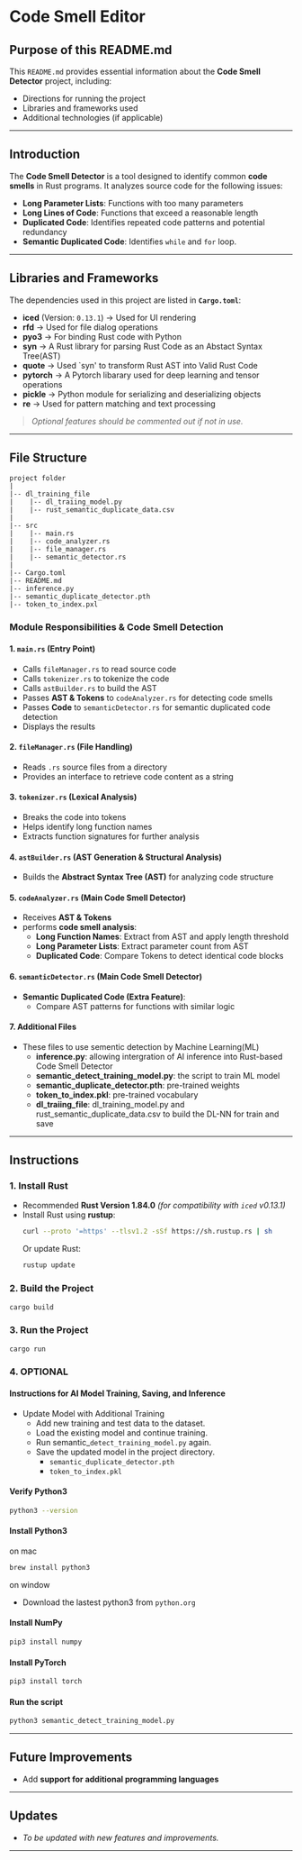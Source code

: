 # **Code Smell Editor**  

## **Purpose of this README.md**  
This `README.md` provides essential information about the **Code Smell Detector** project, including:  
- Directions for running the project  
- Libraries and frameworks used  
- Additional technologies (if applicable)  

---

## **Introduction**  
The **Code Smell Detector** is a tool designed to identify common **code smells** in Rust programs. It analyzes source code for the following issues:  
- **Long Parameter Lists**: Functions with too many parameters  
- **Long Lines of Code**: Functions that exceed a reasonable length  
- **Duplicated Code**: Identifies repeated code patterns and potential redundancy  
- **Semantic Duplicated Code**: Identifies `while` and `for` loop. 

---

## **Libraries and Frameworks**  
The dependencies used in this project are listed in **`Cargo.toml`**:  
- **iced** (Version: `0.13.1`) → Used for UI rendering  
- **rfd** → Used for file dialog operations  
- **pyo3** → For binding Rust code with Python
- **syn** → A Rust library for parsing Rust Code as an Abstact Syntax Tree(AST)
- **quote** → Used `syn' to transform Rust AST into Valid Rust Code
- **pytorch** → A Pytorch libarary used for deep learning and tensor operations  
- **pickle** → Python module for serializing and deserializing objects
- **re** → Used for pattern matching and text processing

> *Optional features should be commented out if not in use.*  

---

## **File Structure**  

```
project folder
|
|-- dl_training_file
|    |-- dl_traiing_model.py
|    |-- rust_semantic_duplicate_data.csv
|
|-- src
|    |-- main.rs
|    |-- code_analyzer.rs
|    |-- file_manager.rs 
|    |-- semantic_detector.rs 
|
|-- Cargo.toml
|-- README.md
|-- inference.py
|-- semantic_duplicate_detector.pth
|-- token_to_index.pxl

```

### **Module Responsibilities & Code Smell Detection**  

#### **1. `main.rs` (Entry Point)**  
- Calls `fileManager.rs` to read source code  
- Calls `tokenizer.rs` to tokenize the code  
- Calls `astBuilder.rs` to build the AST  
- Passes **AST & Tokens** to `codeAnalyzer.rs` for detecting code smells 
- Passes **Code** to `semanticDetector.rs` for semantic duplicated code detection
- Displays the results  

#### **2. `fileManager.rs` (File Handling)**  
- Reads `.rs` source files from a directory  
- Provides an interface to retrieve code content as a string  

#### **3. `tokenizer.rs` (Lexical Analysis)**  
- Breaks the code into tokens  
- Helps identify long function names  
- Extracts function signatures for further analysis  

#### **4. `astBuilder.rs` (AST Generation & Structural Analysis)**  
- Builds the **Abstract Syntax Tree (AST)** for analyzing code structure

#### **5. `codeAnalyzer.rs` (Main Code Smell Detector)**  
- Receives **AST & Tokens**
- performs **code smell analysis**:  
  - **Long Function Names**: Extract from AST and apply length threshold  
  - **Long Parameter Lists**: Extract parameter count from AST  
  - **Duplicated Code**: Compare Tokens to detect identical code blocks  

#### **6. `semanticDetector.rs` (Main Code Smell Detector)**
  - **Semantic Duplicated Code (Extra Feature)**:  
    - Compare AST patterns for functions with similar logic  

#### **7. Additional Files**
  - These files to use sementic detection by Machine Learning(ML)
    - **inference.py**: allowing intergration of AI inference into Rust-based Code Smell Detector
    - **semantic_detect_training_model.py**: the script to train ML model 
    - **semantic_duplicate_detector.pth**: pre-trained weights
    - **token_to_index.pkl**: pre-trained vocabulary
    - **dl_traiing_file**: dl_training_model.py and rust_semantic_duplicate_data.csv to build the DL-NN for train and save

---

## **Instructions**  

### **1. Install Rust**  
- Recommended **Rust Version 1.84.0** *(for compatibility with `iced` v0.13.1)*  
- Install Rust using **rustup**:  
  ```sh
  curl --proto '=https' --tlsv1.2 -sSf https://sh.rustup.rs | sh
  ```
  Or update Rust:  
  ```sh
  rustup update
  ```

### **2. Build the Project**  
```sh
cargo build
```

### **3. Run the Project**  
```sh
cargo run
```

### **4. OPTIONAL**
#### **Instructions for AI Model Training, Saving, and Inference**
- Update Model with Additional Training
    - Add new training and test data to the dataset.
    - Load the existing model and continue training.
    - Run semantic_`detect_training_model.py` again.
    - Save the updated model in the project directory.
      - `semantic_duplicate_detector.pth`
      - `token_to_index.pkl`

#### **Verify Python3**
```sh
python3 --version
```

#### **Install Python3**
on mac
```sh
brew install python3
```
on window
- Download the lastest python3 from `python.org`

#### **Install NumPy**
```sh
pip3 install numpy
```

#### **Install PyTorch**
```sh
pip3 install torch
```

#### **Run the script**
```sh
python3 semantic_detect_training_model.py
```

---

## **Future Improvements**  
- Add **support for additional programming languages**  

---

## **Updates**  
- *To be updated with new features and improvements.*  

---
